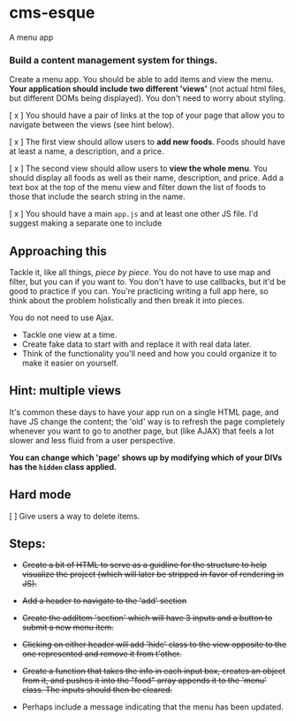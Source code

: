 # cms-esque
A menu app

### Build a content management system for things.

Create a menu app. You should be able to add items and view the menu. **Your application should include two different 'views'** (not actual html files, but different DOMs being displayed). You don't need to worry about styling.

[ x ] You should have a pair of links at the top of your page that allow you to navigate between the views (see hint below).

[ x ] The first view should allow users to **add new foods**. Foods should have at least a name, a description, and a price.

[ x ] The second view should allow users to **view the whole menu**. You should display all foods as well as their name, description, and price. Add a text box at the top of the menu view and filter down the list of foods to those that include the search string in the name.

[ x ] You should have a main `app.js` and at least one other JS file. I'd suggest making a separate one to include

## Approaching this

Tackle it, like all things, *piece by piece*. You do not have to use map and filter, but you can if you want to. You don't have to use callbacks, but it'd be good to practice if you can. You're practicing writing a full app here, so think about the problem holistically and then break it into pieces.

You do not need to use Ajax.

* Tackle one view at a time.
* Create fake data to start with and replace it with real data later.
* Think of the functionality you'll need and how you could organize it to make it easier on yourself.

## Hint: multiple views

It's common these days to have your app run on a single HTML page, and have JS change the content; the 'old' way is to refresh the page completely whenever you want to go to another page, but (like AJAX) that feels a lot slower and less fluid from a user perspective.

**You can change which 'page' shows up by modifying which of your DIVs has the `hidden` class applied.**

## Hard mode

[ ] Give users a way to delete items.

## Steps:

* ~~Create a bit of HTML to serve as a guidline for the structure to help visualize the project (which will later be stripped in favor of rendering in JS).~~

* ~~Add a header to navigate to the 'add' section~~

* ~~Create the addItem 'section' which will have 3 inputs and a button to submit a new menu item.~~

* ~~Clicking on either header will add 'hide' class to the view opposite to the one represented and remove it from t'other.~~

* ~~Create a function that takes the info in each input box, creates an object from it, and ~~pushes it into the "food" array~~ appends it to the 'menu' class. The inputs should then be cleared.~~

* Perhaps include a message indicating that the menu has been updated.